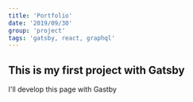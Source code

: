 ```yaml
---
title: 'Portfolio'
date: '2019/09/30'
group: 'project'
tags: 'gatsby, react, graphql'
---
```


## This is my first project with Gatsby

I'll develop this page with Gastby